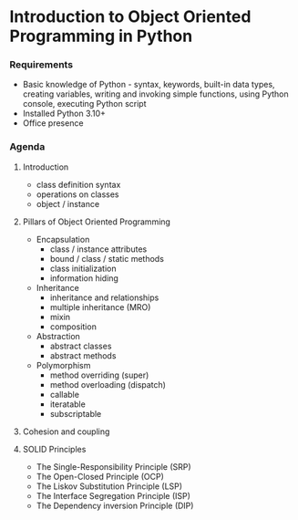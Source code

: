 # Introduction to Object Oriented Programming in Python

 ### Requirements
 - Basic knowledge of Python - syntax, keywords, built-in data types, creating variables, writing and invoking simple functions, using Python console, executing Python script
 - Installed Python 3.10+
 - Office presence

 ### Agenda
 1. Introduction
    - class definition syntax
    - operations on classes
    - object / instance

 1. Pillars of Object Oriented Programming
    - Encapsulation
        - class / instance attributes
        - bound / class / static methods
        - class initialization
        - information hiding
    - Inheritance
        - inheritance and relationships
        - multiple inheritance (MRO)
        - mixin
        - composition
    - Abstraction
        - abstract classes
        - abstract methods
    - Polymorphism
        - method overriding (super)
        - method overloading (dispatch)
        - callable
        - iteratable
        - subscriptable

 1. Cohesion and coupling

 1. SOLID Principles
    - The Single-Responsibility Principle (SRP)
    - The Open-Closed Principle (OCP)
    - The Liskov Substitution Principle (LSP)
    - The Interface Segregation Principle (ISP)
    - The Dependency inversion Principle (DIP)